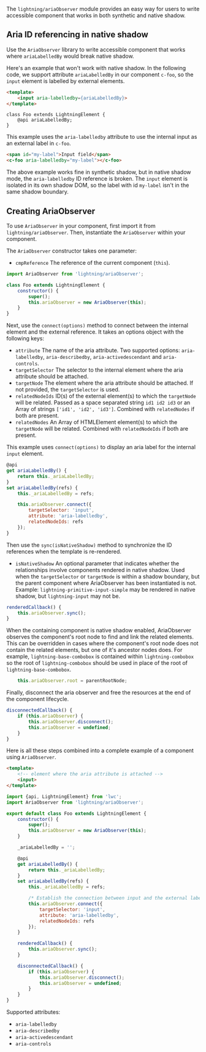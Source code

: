 The `lightning/ariaObserver` module provides an easy way for users to write accessible component that works in both synthetic and native shadow.

## Aria ID referencing in native shadow
Use the `AriaObserver` library to write accessible component that works where `ariaLabelledBy` would break native shadow.

Here's an example that won't work with native shadow. In the following code, we support attribute `ariaLabelledBy` in our component `c-foo`, so the `input` element is labelled by external elements.

``` html
<template>
    <input aria-labelledby={ariaLabelledBy}>
</template>
```

```
class Foo extends LightningElement {
    @api ariaLabelledBy;
}
```

This example uses the `aria-labelledby` attribute to use the internal input as an external label in `c-foo`.

``` html
<span id="my-label">Input field</span>
<c-foo aria-labelledby="my-label"></c-foo>
```

The above example works fine in synthetic shadow, but in native shadow mode, the `aria-labelledby` ID reference is broken. The `input` element is isolated in its own shadow DOM, so the label with id `my-label` isn't in the same shadow boundary.

## Creating AriaObserver

To use `AriaObserver` in your component, first import it from `lightning/ariaObserver`. Then, instantiate the `AriaObserver` within your component.

The `AriaObserver` constructor takes one parameter:
- `cmpReference` The reference of the current component (`this`).

``` js
import AriaObserver from 'lightning/ariaObserver';

class Foo extends LightningElement {
    constructor() {
        super();
        this.ariaObserver = new AriaObserver(this);
    }
}
```

Next, use the `connect(options)` method to connect between the internal element and the external reference. It takes an options object with the following keys:
- `attribute` The name of the aria attribute. Two supported options: `aria-labelledby`, `aria-describedby`, `aria-activedescendant` and `aria-controls`.
- `targetSelector` The selector to the internal element where the aria attribute should be attached.
- `targetNode` The element where the aria attribute should be attached. If not provided, the `targetSelector` is used.
- `relatedNodeIds` ID(s) of the external element(s) to which the `targetNode` will be related. Passed as a space separated string `id1 id2 id3` or an Array of strings `['id1', 'id2', 'id3']`. Combined with `relatedNodes` if both are present.
- `relatedNodes` An Array of HTMLElement element(s) to which the `targetNode` will be related. Combined with `relatedNodeIds` if both are present.

This example uses `connect(options)` to display an aria label for the internal `input` element.
``` js
@api
get ariaLabelledBy() {
    return this._ariaLabelledBy;
}
set ariaLabelledBy(refs) {
    this._ariaLabelledBy = refs;

    this.ariaObserver.connect({
        targetSelector: 'input',
        attribute: 'aria-labelledby',
        relatedNodeIds: refs
    });
}
```

Then use the `sync(isNativeShadow)` method to synchronize the ID references when the template is re-rendered.
- `isNativeShadow` An optional parameter that indicates whether the relationships involve components rendered in native shadow.
Used when the `targetSelector` or `targetNode` is within a shadow boundary, but the parent component where AriaObserver has been
instantiated is not. Example: `lightning-primitive-input-simple` may be rendered in native shadow, but `lightning-input` may not be.

``` js
renderedCallback() {
    this.ariaObserver.sync();
}
```

When the containing component is native shadow enabled, AriaObserver observes the component's root node to find and link
the related elements. This can be overridden in cases where the component's root node does not contain the related elements,
but one of it's ancestor nodes does. For example, `lightning-base-combobox` is contained within `lightning-combobox` so the root of `lightning-combobox` should be used in place of the root of `lightning-base-combobox`.

```js
    this.ariaObserver.root = parentRootNode;
```

Finally, disconnect the aria observer and free the resources at the end of the component lifecycle.

``` js
disconnectedCallback() {
    if (this.ariaObserver) {
        this.ariaObserver.disconnect();
        this.ariaObserver = undefined;
    }
}
```

Here is all these steps combined into a complete example of a component using `AriaObserver`.

``` html
<template>
    <!-- element where the aria attribute is attached -->
    <input>
</template>
```

``` js
import {api, LightningElement} from 'lwc';
import AriaObserver from 'lightning/ariaObserver';

export default class Foo extends LightningElement {
    constructor() {
        super();
        this.ariaObserver = new AriaObserver(this);
    }

    _ariaLabelledBy = '';

    @api
    get ariaLabelledBy() {
        return this._ariaLabelledBy;
    }
    set ariaLabelledBy(refs) {
        this._ariaLabelledBy = refs;

        /* Establish the connection between input and the external label */
        this.ariaObserver.connect({
            targetSelector: 'input',
            attribute: 'aria-labelledby',
            relatedNodeIds: refs
        });
    }

    renderedCallback() {
        this.ariaObserver.sync();
    }

    disconnectedCallback() {
        if (this.ariaObserver) {
            this.ariaObserver.disconnect();
            this.ariaObserver = undefined;
        }
    }
}
```

Supported attributes:
- `aria-labelledby`
- `aria-describedby`
- `aria-activedescendant`
- `aria-controls`
